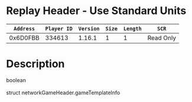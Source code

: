 # Replay Header - Use Standard Units

| `Address` | `Player ID` | `Version` | `Size` | `Length` | `SCR` |
| ---------- | ----------- | --------- | ------ | -------- | ---- |
| 0x6D0FBB | 334613 | 1.16.1 | 1 | 1 | Read Only |

# Description

boolean<br><br>struct networkGameHeader.gameTemplateInfo